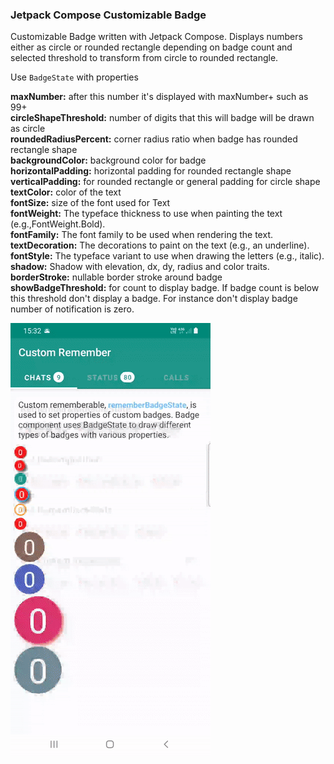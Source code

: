 ### Jetpack Compose Customizable Badge

Customizable Badge written with Jetpack Compose.
Displays numbers either as circle or rounded rectangle depending on badge count and selected threshold to transform from circle to rounded rectangle.

Use `BadgeState` with properties</br>

**maxNumber:** after this number it's displayed with maxNumber+ such as 99+</br>
**circleShapeThreshold:** number of digits that this will badge will be drawn as circle</br>
**roundedRadiusPercent:** corner radius ratio when badge has rounded rectangle shape</br>
**backgroundColor:** background color for badge</br>
**horizontalPadding:** horizontal padding for rounded rectangle shape</br>
**verticalPadding:** for rounded rectangle or general padding for circle shape</br>
**textColor:** color of the text</br>
**fontSize:** size of the font used for Text</br>
**fontWeight:** The typeface thickness to use when painting the text (e.g.,FontWeight.Bold).</br>
**fontFamily:** The font family to be used when rendering the text.</br>
**textDecoration:** The decorations to paint on the text (e.g., an underline).</br>
**fontStyle:**  The typeface variant to use when drawing the letters (e.g., italic).</br>
**shadow:** Shadow with elevation, dx, dy, radius and color traits.</br>
**borderStroke:** nullable border stroke around badge</br>
**showBadgeThreshold:** for count to display badge. If badge count is below this threshold don't display a badge. For instance don't display badge number of notification is zero.</br>

<img src="/./screenshots/badge.gif"/>

